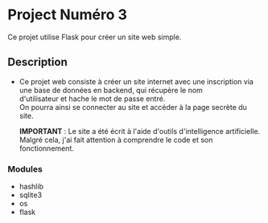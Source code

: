 # Project Numéro 3
Ce projet utilise Flask pour créer un site web simple.

## Description
- Ce projet web consiste à créer un site internet avec une inscription via une base de données en backend, qui récupère le nom  
  d'utilisateur et hache le mot de passe entré.  
  On pourra ainsi se connecter au site et accéder à la page secrète du site.  

  **IMPORTANT** : Le site a été écrit à l'aide d'outils d'intelligence artificielle. Malgré cela, j'ai fait attention à comprendre le code  et son fonctionnement.  

### Modules
- hashlib
- sqlite3
- os
- flask

